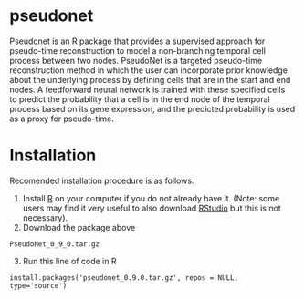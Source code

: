 # pseudonet

Pseudonet is an R package that provides a supervised approach for pseudo-time reconstruction to model a non-branching temporal cell process between two nodes. PseudoNet is a targeted pseudo-time reconstruction method in which the user can incorporate prior knowledge about the underlying process by  defining cells that are in the start and end nodes. A feedforward neural network is trained with these specified cells to predict the probability that a cell is in the end node of the temporal process based on its gene expression, and the predicted probability is used as a proxy for pseudo-time.

# Installation

Recomended installation procedure is as follows.

1. Install [R](https://www.r-project.org/)  on your computer if you do not already have it. (Note: some users may find it very useful to also download [RStudio](https://www.rstudio.com/products/rstudio/download/) but this is not necessary).
2. Download the package above 
```
PseudoNet_0_9_0.tar.gz

```
3. Run this line of code in R
```
install.packages('pseudonet_0.9.0.tar.gz', repos = NULL, type='source')

```

